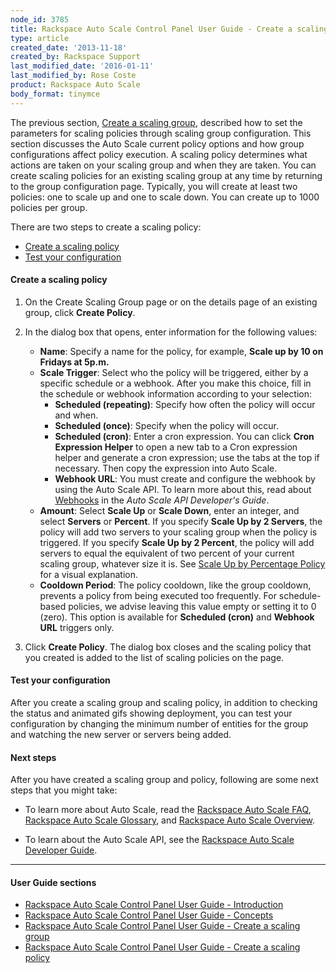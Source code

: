 ```yaml
---
node_id: 3785
title: Rackspace Auto Scale Control Panel User Guide - Create a scaling policy
type: article
created_date: '2013-11-18'
created_by: Rackspace Support
last_modified_date: '2016-01-11'
last_modified_by: Rose Coste
product: Rackspace Auto Scale
body_format: tinymce
---
```


The previous section, [Create a scaling
group](/how-to/rackspace-auto-scale-control-panel-user-guide-create-a-scaling-policy "Creatng Scaling Groups"),
described how to set the parameters for scaling policies through scaling
group configuration. This section discusses the Auto Scale current
policy options and how group configurations affect policy execution. A
scaling policy determines what actions are taken on your scaling group
and when they are taken. You can create scaling policies for an existing
scaling group at any time by returning to the group configuration page.
Typically, you will create at least two policies: one to scale up and
one to scale down. You can create up to 1000 policies per group.

There are two steps to create a scaling policy:

-   [Create a scaling policy](#createpolicy)
-   [Test  your configuration](#testconfig)

#### Create a scaling policy

1.  On the Create Scaling Group page or on the details page of an
    existing group, click  **Create Policy**.
2.  In the dialog box that opens, enter information for the following
    values:
    -   **Name**: Specify a name for the policy, for example, **Scale up
        by 10 on Fridays at 5p.m.**
    -   **Scale Trigger**: Select who the policy will be triggered,
        either by a specific schedule or a webhook. After you make this
        choice, fill in the schedule or webhook information according to
        your selection:
        -   **Scheduled (repeating)**: Specify how often the policy will
            occur and when.
        -   **Scheduled (once)**: Specify when the policy will occur.
        -   **Scheduled (cron)**: Enter a cron expression. You can click
            **Cron Expression Helper** to open a new tab to a Cron
            expression helper and generate a cron expression; use the
            tabs at the top if necessary. Then copy the expression into
            Auto Scale.
        -   **Webhook URL**: You must create and configure the webhook
            by using the Auto Scale API. To learn more about this, read
            about
            [Webhooks](https://developer.rackspace.com/docs/autoscale/v1/developer-guide/#webhooks-and-capability-urls)
            in the *Auto Scale API Developer's Guide*.
    -   **Amount**: Select **Scale Up** or **Scale Down**, enter an
        integer, and select **Servers** or **Percent**. If you specify
        **Scale Up by 2 Servers**, the policy will add two servers to
        your scaling group when the policy is triggered. If you specify
        **Scale Up by 2 Percent**, the policy will add servers to equal
        the equivalent of two percent of your current scaling group,
        whatever size it is. See [Scale Up by Percentage
        Policy](/how-to/rackspace-auto-scale-control-panel-user-guide-concepts)
        for a visual explanation.
    -   **Cooldown Period**: The policy cooldown, like the group
        cooldown, prevents a policy from being executed too frequently.
        For schedule-based policies, we advise leaving this value empty
        or setting it to 0 (zero). This option is available for
        **Scheduled (cron)** and **Webhook URL** triggers only.

3.  Click **Create Policy**.
    The dialog box closes and the scaling policy that you created is
    added to the list of scaling policies on the page.

#### Test your configuration

After you create a scaling group and scaling policy, in addition to
checking the status and animated gifs showing deployment, you can test
your configuration by changing the minimum number of entities for the
group and watching the new server or servers being added.

#### Next steps

After you have created a scaling group and policy, following are some
next steps that you might take:

-   To learn more about Auto Scale, read the [Rackspace Auto Scale
    FAQ](/how-to/rackspace-auto-scale-faq-0), [Rackspace Auto
    Scale
    Glossary](/how-to/rackspace-auto-scale-glossary),
    and [Rackspace Auto Scale
    Overview](/how-to/rackspace-auto-scale-overview).

-   To learn about the Auto Scale API, see the [Rackspace Auto Scale
    Developer
    Guide](https://developer.rackspace.com/docs/autoscale/v1/developer-guide/#document-developer-guide).



------------------------------------------------------------------------

#### User Guide sections

-   [Rackspace Auto Scale Control Panel User Guide -
    Introduction](/how-to/rackspace-auto-scale-control-panel-user-guide-introduction "Introduction")
-   [Rackspace Auto Scale Control Panel User Guide -
    Concepts](/how-to/rackspace-auto-scale-control-panel-user-guide-concepts "Concepts")
-   [Rackspace Auto Scale Control Panel User Guide - Create a scaling
    group](/how-to/rackspace-auto-scale-control-panel-user-guide-create-a-scaling-group "Creating Scaling Groups")
-   [Rackspace Auto Scale Control Panel User Guide - Create a scaling
    policy](/how-to/rackspace-auto-scale-control-panel-user-guide-create-a-scaling-policy "Crating Scaling Policies")





